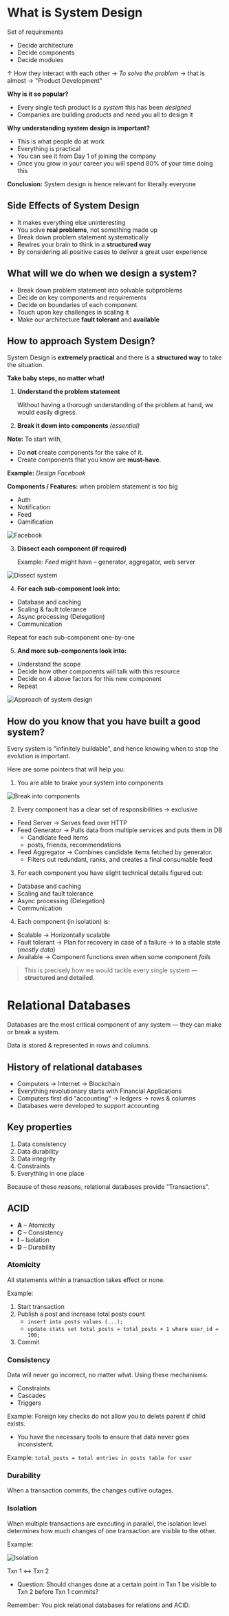 # What is System Design

Set of requirements
- Decide architecture
- Decide components
- Decide modules

↑ How they interact with each other → *To solve the problem* → that is almost → "Product Development"

**Why is it so popular?**

* Every single tech product is a *system* this has been *designed*
* Companies are building products and need you all to design it

**Why understanding system design is important?**

* This is what people do at work
* Everything is practical
* You can see it from Day 1 of joining the company
* Once you grow in your career you will spend 80% of your time doing this

**Conclusion:**
System design is hence relevant for literally everyone

## Side Effects of System Design

- It makes everything else uninteresting
- You solve **real problems**, not something made up
- Break down problem statement systematically
- Rewires your brain to think in a **structured way**
- By considering all positive cases to deliver a great user experience

## What will we do when we design a system?

- Break down problem statement into solvable subproblems
- Decide on key components and requirements
- Decide on boundaries of each component
- Touch upon key challenges in scaling it
- Make our architecture **fault tolerant** and **available**


## How to approach System Design?

System Design is **extremely practical** and there is a **structured way** to take the situation.

**Take baby steps, no matter what!**

1. **Understand the problem statement**
   
   Without having a thorough understanding of the problem at hand, we would easily digress.

2. **Break it down into components** *(essential)*

**Note:** To start with,

* Do **not** create components for the sake of it.
* Create components that you know are **must-have**.

**Example:** *Design Facebook*

**Components / Features:** when problem statement is too big

* Auth
* Notification
* Feed
* Gamification

![Facebook](./diagrams/01.png)

3. **Dissect each component (if required)**

   Example: *Feed* might have – generator, aggregator, web server

![Dissect system](./diagrams/02.png)

4. **For each sub-component look into:**
* Database and caching
* Scaling & fault tolerance
* Async processing (Delegation)
* Communication

Repeat for each sub-component one-by-one

5. **And more sub-components look into:**

* Understand the scope
* Decide how other components will talk with this resource
* Decide on 4 above factors for this new component
* Repeat

![Approach of system design](./diagrams/03.png)

## How do you know that you have built a good system?

Every system is "infinitely buildable", and hence knowing when to stop the evolution is important.

Here are some pointers that will help you:

1. You are able to brake your system into components

![Break into components](./diagrams/02.png)

2. Every component has a clear set of responsibilities → exclusive

* Feed Server → Serves feed over HTTP
* Feed Generator → Pulls data from multiple services and puts them in DB
  - Candidate feed items
  - posts, friends, recommendations
* Feed Aggregator → Combines candidate items fetched by generator.
  - Filters out redundant, ranks, and creates a final consumable feed

3. For each component you have slight technical details figured out:

* Database and caching
* Scaling and fault tolerance
* Async processing (Delegation)
* Communication

4. Each component (in isolation) is:

* Scalable → Horizontally scalable
* Fault tolerant → Plan for recovery in case of a failure → to a stable state (*mostly data*)
* Available → Component functions even when some component *fails*

> This is precisely how we would tackle every single system — **structured and detailed**.

# Relational Databases

Databases are the most critical component of any system — they can make or break a system.

Data is stored & represented in rows and columns.

## History of relational databases

* Computers → Internet → Blockchain
* Everything revolutionary starts with Financial Applications
* Computers first did "accounting" → ledgers → rows & columns
* Databases were developed to support accounting

## Key properties

1. Data consistency
2. Data durability
3. Data integrity
4. Constraints
5. Everything in one place

Because of these reasons, relational databases provide "Transactions".

## ACID

* **A** – Atomicity
* **C** – Consistency
* **I** – Isolation
* **D** – Durability

### Atomicity

All statements within a transaction takes effect or none.

Example:

1. Start transaction
2. Publish a post and increase total posts count
   - `insert into posts values (...);`
   - `update stats set total_posts = total_posts + 1 where user_id = 100;`
3. Commit

### Consistency

Data will never go incorrect, no matter what. Using these mechanisms:
* Constraints
* Cascades
* Triggers

Example: Foreign key checks do not allow you to delete parent if child exists.

* You have the necessary tools to ensure that data never goes inconsistent.

Example: `total_posts = total entries in posts table for user`

### Durability

When a transaction commits, the changes outlive outages.

### Isolation

When multiple transactions are executing in parallel, the isolation level determines how much changes of one transaction are visible to the other.

Example:

![Isolation](./diagrams/04.png)

Txn 1 ↔ Txn 2

* Question: Should changes done at a certain point in Txn 1 be visible to Txn 2 before Txn 1 commits?

Remember: You pick relational databases for relations and ACID.
